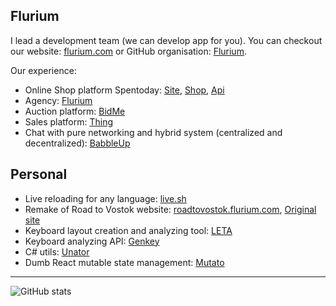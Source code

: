 ## Flurium

I lead a development team (we can develop app for you). You can checkout our website: [flurium.com](https://flurium.com/) or GitHub organisation: [Flurium](https://github.com/flurium).

Our experience:
- Online Shop platform Spentoday: [Site](https://github.com/flurium/spentoday), [Shop](https://github.com/flurium/spentoday-shop), [Api](https://github.com/flurium/spentoday-api)
- Agency: [Flurium](https://github.com/flurium/agency)
- Auction platform: [BidMe](https://github.com/flurium/bidme)
- Sales platform: [Thing](https://github.com/flurium/thing)
- Chat with pure networking and hybrid system (centralized and decentralized): [BabbleUp](https://github.com/flurium/babble)

## Personal

- Live reloading for any language: [live.sh](https://github.com/roman-koshchei/live-sh)
- Remake of Road to Vostok website: [roadtovostok.flurium.com](https://roadtovostok.flurium.com/), [Original site](https://roadtovostok.com/)
- Keyboard layout creation and analyzing tool: [LETA](https://github.com/roman-koshchei/leta)
- Keyboard analyzing API: [Genkey](https://github.com/roman-koshchei/genkey-api)
- C# utils: [Unator](https://github.com/roman-koshchei/unator)
- Dumb React mutable state management: [Mutato](https://github.com/roman-koshchei/mutato) 

---

![GitHub stats](https://github-readme-stats.vercel.app/api/top-langs?username=roman-koshchei&layout=donut&theme=dracula&hide=html)
